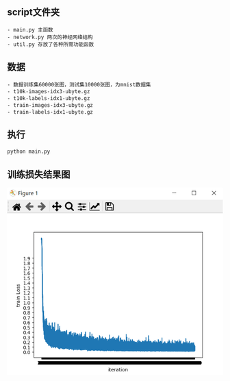 ## script文件夹
    - main.py 主函数
    - network.py 两次的神经网络结构
    - util.py 存放了各种所需功能函数
    
## 数据
    - 数据训练集60000张图，测试集10000张图，为mnist数据集
    - t10k-images-idx3-ubyte.gz
    - t10k-labels-idx1-ubyte.gz
    - train-images-idx3-ubyte.gz
    - train-labels-idx1-ubyte.gz
    
## 执行
    python main.py
    
## 训练损失结果图
![image](https://github.com/S16201512/mnist/blob/master/Figure_1.png)
    
